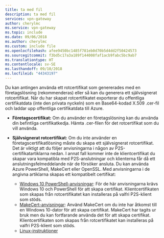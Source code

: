 ```yaml
---
title: ta med fil
description: ta med fil
services: vpn-gateway
author: cherylmc
ms.service: vpn-gateway
ms.topic: include
ms.date: 09/06/2018
ms.author: cherylmc
ms.custom: include file
ms.openlocfilehash: afee9450bc1485f781eb0d70b5d4dd2f50424573
ms.sourcegitcommit: f3bd5c17a3a189f144008faf1acb9fabc5bc9ab7
ms.translationtype: HT
ms.contentlocale: sv-SE
ms.lasthandoff: 09/10/2018
ms.locfileid: "44343197"
---
```

Du kan antingen använda ett rotcertifikat som genererades med en företagslösning (rekommenderas) eller så kan du generera ett självsignerat rotcertifikat. När du har skapat rotcertifikatet exporterar du offentliga certifikatdata (inte den privata nyckeln) som en Base64-kodad X.509 .cer-fil och laddar upp offentliga certifikatdata till Azure.

* **Företagscertifikat:** Om du använder en företagslösning kan du använda din befintliga certifikatkedja. Hämta .cer-filen för det rotcertifikat som du vill använda.
* **Självsignerat rotcertifikat:** Om du inte använder en företagscertifikatlösning måste du skapa ett självsignerat rotcertifikat. Det är viktigt att du följer anvisningarna i någon av P2S-certifikatartiklarna nedan. I annat fall kommer inte de klientcertifikat du skapar vara kompatibla med P2S-anslutningar och klienterna får då ett anslutningsfelmeddelande när de försöker ansluta. Du kan använda Azure PowerShell, MakeCert eller OpenSSL. Med anvisningarna i de angivna artiklarna skapas ett kompatibelt certifikat:

  * [Windows 10 PowerShell-anvisningar](../articles/vpn-gateway/vpn-gateway-certificates-point-to-site.md): För de här anvisningarna krävs Windows 10 och PowerShell för att skapa certifikat. Klientcertifikaten som skapas från rotcertifikatet kan installeras på valfri P2S-klient som stöds.
  * [MakeCert-anvisningar](../articles/vpn-gateway/vpn-gateway-certificates-point-to-site-makecert.md): Använd MakeCert om du inte har åtkomst till en Windows 10-dator för att skapa certifikat. MakeCert har tagits ur bruk men du kan fortfarande använda det för att skapa certifikat. Klientcertifikaten som skapas från rotcertifikatet kan installeras på valfri P2S-klient som stöds.
  * [Linux-instruktioner](../articles/vpn-gateway/vpn-gateway-certificates-point-to-site-makecert.md)
